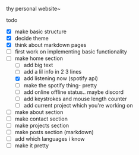thy personal website~


todo
- [x] make basic structure
- [x] decide theme
- [x] think about markdown pages
- [ ] first work on implementing basic functionality
- [ ] make home section
   - [ ] add big text
   - [ ] add a lil info in 2 3 lines
   - [x] add listening now (spotify api)
   - [ ] make the spotify thing- pretty
   - [ ] add online offline status.. maybe discord 
   - [ ] add keystrokes and mouse length counter 
   - [ ] add current project which you're working on

- [ ] make about section
- [ ] make contact section
- [ ] make projects section
- [ ] make posts section (markdown)
- [ ] add which languages i know
- [ ] make it pretty